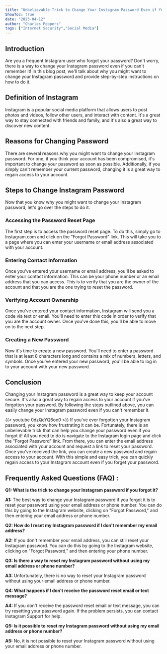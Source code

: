 ```yaml
---
title: "Unbelievable Trick to Change Your Instagram Password Even if You Forgot It!"
ShowToc: true 
date: "2023-04-12"
author: "Charles Peppers" 
tags: ["Internet Security","Social Media"]
---
```

## Introduction

Are you a frequent Instagram user who forgot your password? Don't worry, there is a way to change your Instagram password even if you can't remember it! In this blog post, we'll talk about why you might want to change your Instagram password and provide step-by-step instructions on how to do it. 

## Definition of Instagram

Instagram is a popular social media platform that allows users to post photos and videos, follow other users, and interact with content. It's a great way to stay connected with friends and family, and it's also a great way to discover new content.

## Reasons for Changing Password

There are several reasons why you might want to change your Instagram password. For one, if you think your account has been compromised, it's important to change your password as soon as possible. Additionally, if you simply can't remember your current password, changing it is a great way to regain access to your account.

## Steps to Change Instagram Password

Now that you know why you might want to change your Instagram password, let's go over the steps to do it. 

### Accessing the Password Reset Page

The first step is to access the password reset page. To do this, simply go to Instagram.com and click on the "Forgot Password" link. This will take you to a page where you can enter your username or email address associated with your account.

### Entering Contact Information

Once you've entered your username or email address, you'll be asked to enter your contact information. This can be your phone number or an email address that you can access. This is to verify that you are the owner of the account and that you are the one trying to reset the password.

### Verifying Account Ownership

Once you've entered your contact information, Instagram will send you a code via text or email. You'll need to enter this code in order to verify that you are the account owner. Once you've done this, you'll be able to move on to the next step.

### Creating a New Password

Now it's time to create a new password. You'll need to enter a password that is at least 8 characters long and contains a mix of numbers, letters, and symbols. Once you've entered your new password, you'll be able to log in to your account with your new password.

## Conclusion

Changing your Instagram password is a great way to keep your account secure. It's also a great way to regain access to your account if you've forgotten your password. By following the steps outlined above, you can easily change your Instagram password even if you can't remember it.

{{< youtube 0dzQcYQ6oo0 >}} 
If you've ever forgotten your Instagram password, you know how frustrating it can be. Fortunately, there is an unbelievable trick that can help you change your password even if you forgot it! All you need to do is navigate to the Instagram login page and click the "Forgot Password" link. From there, you can enter the email address associated with your account and request a link to reset your password. Once you've received the link, you can create a new password and regain access to your account. With this simple and easy trick, you can quickly regain access to your Instagram account even if you forget your password.

## Frequently Asked Questions (FAQ) :
**Q1: What is the trick to change your Instagram password if you forgot it?**

**A1:** The best way to change your Instagram password if you forgot it is to reset your password using your email address or phone number. You can do this by going to the Instagram website, clicking on "Forgot Password," and then entering your email address or phone number.

**Q2: How do I reset my Instagram password if I don't remember my email address?**

**A2:** If you don't remember your email address, you can still reset your Instagram password. You can do this by going to the Instagram website, clicking on "Forgot Password," and then entering your phone number.

**Q3: Is there a way to reset my Instagram password without using my email address or phone number?**

**A3:** Unfortunately, there is no way to reset your Instagram password without using your email address or phone number.

**Q4: What happens if I don't receive the password reset email or text message?**

**A4:** If you don't receive the password reset email or text message, you can try resetting your password again. If the problem persists, you can contact Instagram Support for help.

**Q5: Is it possible to reset my Instagram password without using my email address or phone number?**

**A5:** No, it is not possible to reset your Instagram password without using your email address or phone number.




